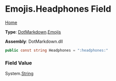 # Emojis\.Headphones Field

[Home](../../../README.md)

**Type**: [DotMarkdown](../../README.md)\.[Emojis](../README.md)

**Assembly**: DotMarkdown\.dll

```csharp
public const string Headphones = ":headphones:"
```

### Field Value

System\.[String](https://docs.microsoft.com/en-us/dotnet/api/system.string)